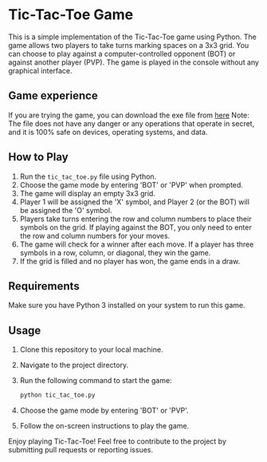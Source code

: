 # Tic-Tac-Toe Game

This is a simple implementation of the Tic-Tac-Toe game using Python. The game allows two players to take turns marking spaces on a 3x3 grid. You can choose to play against a computer-controlled opponent (BOT) or against another player (PVP). The game is played in the console without any graphical interface.

## Game experience
If you are trying the game, you can download the exe file from [here](https://drive.google.com/file/d/1SfeY74SMBJS7HCd4K4X2Dd7ZEMwCGwGj/view?usp=sharing)
Note: The file does not have any danger or any operations that operate in secret, and it is 100% safe on devices, operating systems, and data.
## How to Play

1. Run the `tic_tac_toe.py` file using Python.
2. Choose the game mode by entering 'BOT' or 'PVP' when prompted.
3. The game will display an empty 3x3 grid.
4. Player 1 will be assigned the 'X' symbol, and Player 2 (or the BOT) will be assigned the 'O' symbol.
5. Players take turns entering the row and column numbers to place their symbols on the grid. If playing against the BOT, you only need to enter the row and column numbers for your moves.
6. The game will check for a winner after each move. If a player has three symbols in a row, column, or diagonal, they win the game.
7. If the grid is filled and no player has won, the game ends in a draw.

## Requirements

Make sure you have Python 3 installed on your system to run this game.

## Usage

1. Clone this repository to your local machine.
2. Navigate to the project directory.
3. Run the following command to start the game:

    ```bash
    python tic_tac_toe.py
    ```

4. Choose the game mode by entering 'BOT' or 'PVP'.
5. Follow the on-screen instructions to play the game.

Enjoy playing Tic-Tac-Toe! Feel free to contribute to the project by submitting pull requests or reporting issues.

